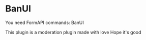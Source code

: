 # BanUI
You need FormAPI 
commands:
BanUI

This plugin is a moderation plugin made with love
Hope it's good 
